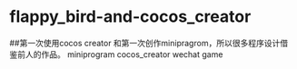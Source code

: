 # flappy_bird-and-cocos_creator
##第一次使用cocos creator 和第一次创作minipragrom，所以很多程序设计借鉴前人的作品。
miniprogram cocos_creator wechat  game
